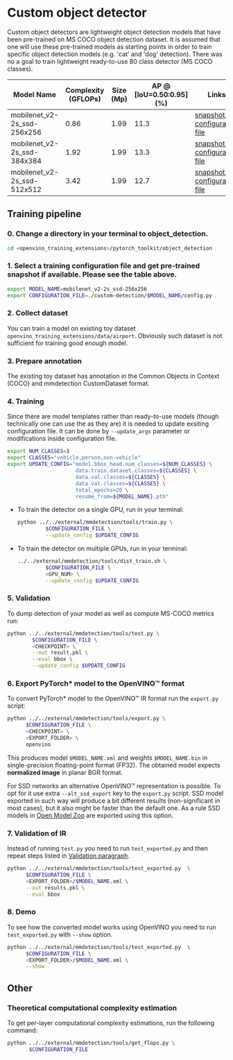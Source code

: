 # Custom object detector

Custom object detectors are lightweight object detection models that have been pre-trained on MS COCO object detection dataset.
It is assumed that one will use these pre-trained models as starting points in order to train specific object detection models (e.g. 'cat' and 'dog' detection).
There was no a goal to train lightweight ready-to-use 80 class detector (MS COCO classes).

| Model Name | Complexity (GFLOPs) | Size (Mp) | AP @ [IoU=0.50:0.95] (%) | Links | GPU_NUM |
| --- | --- | --- | --- | --- | --- |
| mobilenet_v2-2s_ssd-256x256 | 0.86 | 1.99 | 11.3 | [snapshot](https://download.01.org/opencv/openvino_training_extensions/models/object_detection/v2/mobilenet_v2-2s_ssd-256x256.pth), [configuration file](./mobilenet_v2-2s_ssd-256x256/config.py) | 3 |
| mobilenet_v2-2s_ssd-384x384 | 1.92 | 1.99 | 13.3 | [snapshot](https://download.01.org/opencv/openvino_training_extensions/models/object_detection/v2/mobilenet_v2-2s_ssd-384x384.pth), [configuration file](./mobilenet_v2-2s_ssd-384x384/config.py) | 3 |
| mobilenet_v2-2s_ssd-512x512 | 3.42 | 1.99 | 12.7 | [snapshot](https://download.01.org/opencv/openvino_training_extensions/models/object_detection/v2/mobilenet_v2-2s_ssd-512x512.pth), [configuration file](./mobilenet_v2-2s_ssd-512x512/config.py) | 3 |

## Training pipeline

### 0. Change a directory in your terminal to object_detection.

```bash
cd <openvino_training_extensions>/pytorch_toolkit/object_detection
```

### 1. Select a training configuration file and get pre-trained snapshot if available. Please see the table above.

```bash
export MODEL_NAME=mobilenet_v2-2s_ssd-256x256
export CONFIGURATION_FILE=./custom-detection/$MODEL_NAME/config.py
```

### 2. Collect dataset

You can train a model on existing toy dataset `openvino_training_extensions/data/airport`. Obviously such dataset is not sufficient for training good enough model.

### 3. Prepare annotation

The existing toy dataset has annotation in the Common Objects in Context (COCO) and mmdetection CustomDataset format.

### 4. Training

Since there are model templates rather than ready-to-use models (though technically one can use the as they are) it is needed to update exsiting configuration file.
It can be done by `--update_args` parameter or modifications inside configuration file.
```bash
export NUM_CLASSES=3
export CLASSES="vehicle,person,non-vehicle"
export UPDATE_CONFIG="model.bbox_head.num_classes=${NUM_CLASSES} \
                      data.train.dataset.classes=${CLASSES} \
                      data.val.classes=${CLASSES} \
                      data.val.classes=${CLASSES} \
                      total_epochs=20 \
                      resume_from=${MODEL_NAME}.pth"
```

* To train the detector on a single GPU, run in your terminal:

   ```bash
   python ../../external/mmdetection/tools/train.py \
            $CONFIGURATION_FILE \
            --update_config $UPDATE_CONFIG
   ```

* To train the detector on multiple GPUs, run in your terminal:

   ```bash
   ../../external/mmdetection/tools/dist_train.sh \
            $CONFIGURATION_FILE \
            <GPU_NUM> \
            --update_config $UPDATE_CONFIG
   ```

### 5. Validation

To dump detection of your model as well as compute MS-COCO metrics run:

```bash
python ../../external/mmdetection/tools/test.py \
        $CONFIGURATION_FILE \
        <CHECKPOINT> \
        --out result.pkl \
        --eval bbox \
        --update_config $UPDATE_CONFIG
```

### 6. Export PyTorch\* model to the OpenVINO™ format

To convert PyTorch\* model to the OpenVINO™ IR format run the `export.py` script:

```bash
python ../../external/mmdetection/tools/export.py \
      $CONFIGURATION_FILE \
      <CHECKPOINT> \
      <EXPORT_FOLDER> \
      openvino
```

This produces model `$MODEL_NAME.xml` and weights `$MODEL_NAME.bin` in single-precision floating-point format
(FP32). The obtained model expects **normalized image** in planar BGR format.

For SSD networks an alternative OpenVINO™ representation is possible.
To opt for it use extra `--alt_ssd_export` key to the `export.py` script.
SSD model exported in such way will produce a bit different results (non-significant in most cases),
but it also might be faster than the default one. As a rule SSD models in [Open Model Zoo](https://github.com/opencv/open_model_zoo/) are exported using this option.

### 7. Validation of IR

Instead of running `test.py` you need to run `test_exported.py` and then repeat steps listed in [Validation paragraph](#5-validation).

```bash
python ../../external/mmdetection/tools/test_exported.py  \
      $CONFIGURATION_FILE \
      <EXPORT_FOLDER>/$MODEL_NAME.xml \
      --out results.pkl \
      --eval bbox
```

### 8. Demo

To see how the converted model works using OpenVINO you need to run `test_exported.py` with `--show` option.

```bash
python ../../external/mmdetection/tools/test_exported.py  \
      $CONFIGURATION_FILE \
      <EXPORT_FOLDER>/$MODEL_NAME.xml \
      --show
```

## Other

### Theoretical computational complexity estimation

To get per-layer computational complexity estimations, run the following command:

```bash
python ../../external/mmdetection/tools/get_flops.py \
       $CONFIGURATION_FILE
```
